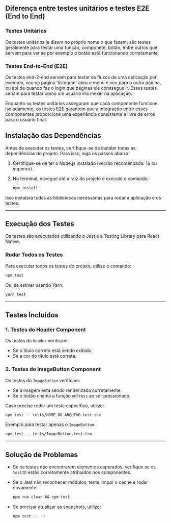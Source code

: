 ## Diferença entre testes unitários e testes E2E (End to End)

### Testes Unitários

Os testes unitários ja dizem no próprio nome o que fazem, são testes geralmente para testar uma função, componete, botão, entre outros que servem para ver se por exemplo o botão está funcionando corretamente.

### Testes End-to-End (E2E)

Os testes end-2-end servem para testar os fluxos de uma aplicação por exemplo, vou ná pagina 'listagem' abro o menu e vou para o outra página, ou até de quando faz o login que páginas ele conssegue ir. Esses testes seriam para testar como um usuário iria mexer na aplicação.

Enquanto os testes unitários asseguram que cada componente funcione isoladamente, os testes E2E garantem que a integração entre esses componentes proporcione uma experiência consistente e livre de erros para o usuário final.

## Instalação das Dependências

Antes de executar os testes, certifique-se de instalar todas as dependências do projeto. Para isso, siga os passos abaixo:

1. Certifique-se de ter o Node.js instalado (versão recomendada: 16 ou superior).
2. No terminal, navegue até a raiz do projeto e execute o comando:

   ```sh
   npm install
   ```

Isso instalará todas as bibliotecas necessárias para rodar a aplicação e os testes.

---

## Execução dos Testes

Os testes são executados utilizando o Jest e a Testing Library para React Native.

### Rodar Todos os Testes

Para executar todos os testes do projeto, utilize o comando:

```sh
npm test
```

Ou, se estiver usando Yarn:

```sh
yarn test
```

---

## Testes Incluídos

### 1. Testes do Header Component

Os testes do `Header` verificam:

- Se o título correto está sendo exibido.
- Se a cor do título está correta.

### 2. Testes do ImageButton Component

Os testes do `ImageButton` verificam:

- Se a imagem está sendo renderizada corretamente.
- Se o botão chama a função `onPress` ao ser pressionado.

Caso precise rodar um teste específico, utilize:

```sh
npm test -- tests/NOME_DO_ARQUIVO.test.tsx
```

Exemplo para testar apenas o `ImageButton`:

```sh
npm test -- tests/ImageButton.test.tsx
```

---

## Solução de Problemas

- Se os testes não encontrarem elementos esperados, verifique se os `testID` estão corretamente atribuídos nos componentes.
- Se o Jest não reconhecer módulos, tente limpar o cache e rodar novamente:

  ```sh
  npm run clean && npm test
  ```

- Se precisar atualizar as snapshots, utilize:

  ```sh
  npm test -- -u
  ```
